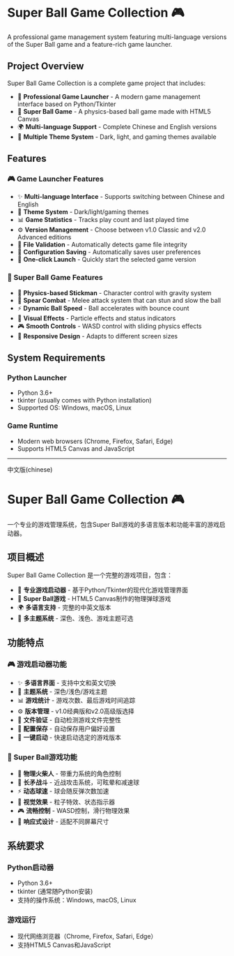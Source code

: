 # Super Ball Game Collection 🎮

A professional game management system featuring multi-language versions of the Super Ball game and a feature-rich game launcher.

## Project Overview

Super Ball Game Collection is a complete game project that includes:
- 🚀 **Professional Game Launcher** - A modern game management interface based on Python/Tkinter
- 🎯 **Super Ball Game** - A physics-based ball game made with HTML5 Canvas
- 🌍 **Multi-language Support** - Complete Chinese and English versions
- 🎨 **Multiple Theme System** - Dark, light, and gaming themes available

## Features

### 🎮 Game Launcher Features
- ✨ **Multi-language Interface** - Supports switching between Chinese and English
- 🎨 **Theme System** - Dark/light/gaming themes
- 📊 **Game Statistics** - Tracks play count and last played time
- ⚙️ **Version Management** - Choose between v1.0 Classic and v2.0 Advanced editions
- 🔧 **File Validation** - Automatically detects game file integrity
- 💾 **Configuration Saving** - Automatically saves user preferences
- 🎯 **One-click Launch** - Quickly start the selected game version

### 🎯 Super Ball Game Features
- 🏃 **Physics-based Stickman** - Character control with gravity system
- 🥄 **Spear Combat** - Melee attack system that can stun and slow the ball
- ⚡ **Dynamic Ball Speed** - Ball accelerates with bounce count
- 🎨 **Visual Effects** - Particle effects and status indicators
- 🎮 **Smooth Controls** - WASD control with sliding physics effects
- 📱 **Responsive Design** - Adapts to different screen sizes

## System Requirements

### Python Launcher
- Python 3.6+
- tkinter (usually comes with Python installation)
- Supported OS: Windows, macOS, Linux

### Game Runtime
- Modern web browsers (Chrome, Firefox, Safari, Edge)
- Supports HTML5 Canvas and JavaScript

---
中文版(chinese)


# Super Ball Game Collection 🎮

一个专业的游戏管理系统，包含Super Ball游戏的多语言版本和功能丰富的游戏启动器。

## 项目概述

Super Ball Game Collection 是一个完整的游戏项目，包含：
- 🚀 **专业游戏启动器** - 基于Python/Tkinter的现代化游戏管理界面
- 🎯 **Super Ball游戏** - HTML5 Canvas制作的物理弹球游戏
- 🌍 **多语言支持** - 完整的中英文版本
- 🎨 **多主题系统** - 深色、浅色、游戏主题可选

## 功能特点

### 🎮 游戏启动器功能
- ✨ **多语言界面** - 支持中文和英文切换
- 🎨 **主题系统** - 深色/浅色/游戏主题
- 📊 **游戏统计** - 游戏次数、最后游戏时间追踪
- ⚙️ **版本管理** - v1.0经典版和v2.0高级版选择
- 🔧 **文件验证** - 自动检测游戏文件完整性
- 💾 **配置保存** - 自动保存用户偏好设置
- 🎯 **一键启动** - 快速启动选定的游戏版本

### 🎯 Super Ball游戏功能
- 🏃 **物理火柴人** - 带重力系统的角色控制
- 🥄 **长矛战斗** - 近战攻击系统，可眩晕和减速球
- ⚡ **动态球速** - 球会随反弹次数加速
- 🎨 **视觉效果** - 粒子特效、状态指示器
- 🎮 **流畅控制** - WASD控制，滑行物理效果
- 📱 **响应式设计** - 适配不同屏幕尺寸

## 系统要求

### Python启动器
- Python 3.6+
- tkinter (通常随Python安装)
- 支持的操作系统：Windows, macOS, Linux

### 游戏运行
- 现代网络浏览器（Chrome, Firefox, Safari, Edge）
- 支持HTML5 Canvas和JavaScript
